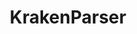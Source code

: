 ---
title: "KrakenParser"
excerpt: "<b>About:</b> Tool to process Kraken2 reports and convert them into CSV format
<br/><b>Status:</b> Released<br/>![Pepy Total Downloads](https://img.shields.io/pepy/dt/krakenparser?style=flat&logoColor=white&label=Downloads&color=blue) ![PyPI - Version](https://img.shields.io/pypi/v/krakenparser?label=PyPI&color=green) ![GitHub Repo stars](https://img.shields.io/github/stars/popoviilab/krakenparser) <br/><img src='/images/tools/krakenparser.png' width='500px'>"
collection: tools
external_url: https://github.com/PopovIILab/KrakenParser
---